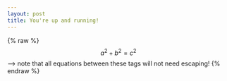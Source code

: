 ```yaml
---
layout: post
title: You're up and running!
---
```

<script type="text/javascript" async
  src="https://cdnjs.cloudflare.com/ajax/libs/mathjax/2.7.1/MathJax.js?config=TeX-MML-AM_CHTML">
</script>

{% raw %}
  $$a^2 + b^2 = c^2$$ --> note that all equations between these tags will not need escaping! 
 {% endraw %}
